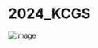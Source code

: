 # 2024_KCGS
![image](https://github.com/user-attachments/assets/45b10113-3b75-430c-af1b-2ac3c911a35a)
